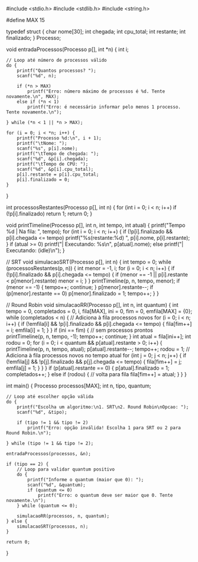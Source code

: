 #include <stdio.h>
#include <stdlib.h>
#include <string.h>

#define MAX 15

typedef struct {
    char nome[30];
    int chegada;
    int cpu_total;
    int restante;
    int finalizado;
} Processo;

void entradaProcessos(Processo p[], int *n) {
    int i;

    // Loop até número de processos válido
    do {
        printf("Quantos processos? ");
        scanf("%d", n);

        if (*n > MAX)
            printf("Erro: número máximo de processos é %d. Tente novamente.\n", MAX);
        else if (*n < 1)
            printf("Erro: é necessário informar pelo menos 1 processo. Tente novamente.\n");

    } while (*n < 1 || *n > MAX);

    for (i = 0; i < *n; i++) {
        printf("Processo %d:\n", i + 1);
        printf("\tNome: ");
        scanf("%s", p[i].nome);
        printf("\tTempo de chegada: ");
        scanf("%d", &p[i].chegada);
        printf("\tTempo de CPU: ");
        scanf("%d", &p[i].cpu_total);
        p[i].restante = p[i].cpu_total;
        p[i].finalizado = 0;
    }
}

int processosRestantes(Processo p[], int n) {
    for (int i = 0; i < n; i++)
        if (!p[i].finalizado) return 1;
    return 0;
}

void printTimeline(Processo p[], int n, int tempo, int atual) {
    printf("Tempo %d | Na fila: ", tempo);
    for (int i = 0; i < n; i++) {
        if (!p[i].finalizado && p[i].chegada <= tempo)
            printf("%s(restante:%d) ", p[i].nome, p[i].restante);
    }
    if (atual >= 0)
        printf("| Executando: %s\n", p[atual].nome);
    else
        printf("| Executando: (idle)\n");
}

// SRT
void simulacaoSRT(Processo p[], int n) {
    int tempo = 0;
    while (processosRestantes(p, n)) {
        int menor = -1, i;
        for (i = 0; i < n; i++) {
            if (!p[i].finalizado && p[i].chegada <= tempo) {
                if (menor == -1 || p[i].restante < p[menor].restante)
                    menor = i;
            }
        }
        printTimeline(p, n, tempo, menor);
        if (menor == -1) {
            tempo++;
            continue;
        }
        p[menor].restante--;
        if (p[menor].restante == 0) p[menor].finalizado = 1;
        tempo++;
    }
}

// Round Robin
void simulacaoRR(Processo p[], int n, int quantum) {
    int tempo = 0, completados = 0, i, fila[MAX], ini = 0, fim = 0, emfila[MAX] = {0};
    while (completados < n) {
        // Adiciona à fila processos novos
        for (i = 0; i < n; i++) {
            if (!emfila[i] && !p[i].finalizado && p[i].chegada <= tempo) {
                fila[fim++] = i;
                emfila[i] = 1;
            }
        }
        if (ini == fim) { // sem processos prontos
            printTimeline(p, n, tempo, -1);
            tempo++;
            continue;
        }
        int atual = fila[ini++];
        int rodou = 0;
        for (i = 0; i < quantum && p[atual].restante > 0; i++) {
            printTimeline(p, n, tempo, atual);
            p[atual].restante--;
            tempo++;
            rodou = 1;
            // Adiciona à fila processos novos no tempo atual
            for (int j = 0; j < n; j++) {
                if (!emfila[j] && !p[j].finalizado && p[j].chegada <= tempo) {
                    fila[fim++] = j;
                    emfila[j] = 1;
                }
            }
        }
        if (p[atual].restante == 0) {
            p[atual].finalizado = 1;
            completados++;
        } else if (rodou) { // volta para fila
            fila[fim++] = atual;
        }
    }
}

int main() {
    Processo processos[MAX];
    int n, tipo, quantum;

    // Loop até escolher opção válida
    do {
        printf("Escolha um algoritmo:\n1. SRT\n2. Round Robin\nOpcao: ");
        scanf("%d", &tipo);

        if (tipo != 1 && tipo != 2)
            printf("Erro: opção inválida! Escolha 1 para SRT ou 2 para Round Robin.\n");

    } while (tipo != 1 && tipo != 2);

    entradaProcessos(processos, &n);

    if (tipo == 2) {
        // Loop para validar quantum positivo
        do {
            printf("Informe o quantum (maior que 0): ");
            scanf("%d", &quantum);
            if (quantum <= 0)
                printf("Erro: o quantum deve ser maior que 0. Tente novamente.\n");
        } while (quantum <= 0);

        simulacaoRR(processos, n, quantum);
    } else {
        simulacaoSRT(processos, n);
    }

    return 0;
}
